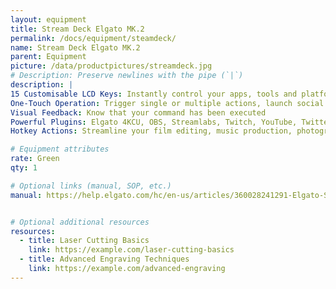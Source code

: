 ```yaml
---
layout: equipment
title: Stream Deck Elgato MK.2
permalink: /docs/equipment/steamdeck/
name: Stream Deck Elgato MK.2
parent: Equipment
picture: /data/productpictures/streamdeck.jpg
# Description: Preserve newlines with the pipe (`|`)
description: |
15 Customisable LCD Keys: Instantly control your apps, tools and platforms
One-Touch Operation: Trigger single or multiple actions, launch social posts, adjust audio, mute mic, turn on lights, and much more
Visual Feedback: Know that your command has been executed
Powerful Plugins: Elgato 4KCU, OBS, Streamlabs, Twitch, YouTube, Twitter, Spotify, and many more.
Hotkey Actions: Streamline your film editing, music production, photography workflow, etc

# Equipment attributes
rate: Green
qty: 1

# Optional links (manual, SOP, etc.)
manual: https://help.elgato.com/hc/en-us/articles/360028241291-Elgato-Stream-Deck-Quick-Start-Guide


# Optional additional resources
resources:
  - title: Laser Cutting Basics
    link: https://example.com/laser-cutting-basics
  - title: Advanced Engraving Techniques
    link: https://example.com/advanced-engraving
---
```

